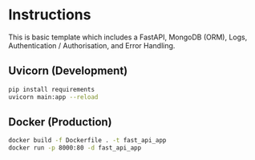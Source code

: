 # Instructions
This is basic template which includes a FastAPI, MongoDB (ORM), Logs, Authentication / Authorisation, and Error Handling.

## Uvicorn (Development)
```bash
pip install requirements
uvicorn main:app --reload
```

## Docker (Production)
```bash
docker build -f Dockerfile . -t fast_api_app
docker run -p 8000:80 -d fast_api_app 
```
